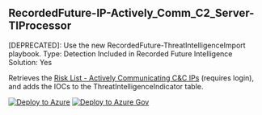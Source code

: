 ## RecordedFuture-IP-Actively_Comm_C2_Server-TIProcessor
[DEPRECATED]: Use the new RecordedFuture-ThreatIntelligenceImport playbook.
Type: Detection
Included in Recorded Future Intelligence Solution: Yes

Retrieves the [ Risk List - Actively Communicating C&C IPs](https://support.recordedfuture.com/hc/en-us/articles/115000894448-IP-Address-Risk-Rules) (requires login),  and adds the IOCs to the ThreatIntelligenceIndicator table.

[![Deploy to Azure](https://aka.ms/deploytoazurebutton)](https://portal.azure.com/#create/Microsoft.Template/uri/https%3A%2F%2Fraw.githubusercontent.com%2FAzure%2FAzure-Sentinel%2Fmaster%2FSolutions%2FRecorded%2520Future%2FPlaybooks%2FRecordedFuture-IP-Actively_Comm_C2_Server-IndicatorProcessor%2Fazuredeploy.json)
[![Deploy to Azure Gov](https://aka.ms/deploytoazuregovbutton)](https://portal.azure.us/#create/Microsoft.Template/uri/https%3A%2F%2Fraw.githubusercontent.com%2FAzure%2FAzure-Sentinel%2Fmaster%2FSolutions%2FRecorded%2520Future%2FPlaybooks%2FRecordedFuture-IP-Actively_Comm_C2_Server-IndicatorProcessor%2Fazuredeploy.json)
